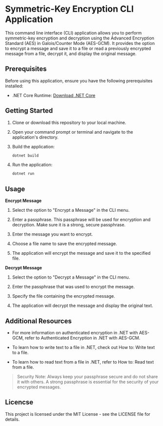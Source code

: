 # Symmetric-Key Encryption CLI Application

This command line interface (CLI) application allows you to perform symmetric-key encryption and decryption using the Advanced Encryption Standard (AES) in Galois/Counter Mode (AES-GCM). It provides the option to encrypt a message and save it to a file or read a previously encrypted message from a file, decrypt it, and display the original message.

## Prerequisites

Before using this application, ensure you have the following prerequisites installed:

- .NET Core Runtime: [Download .NET Core](https://dotnet.microsoft.com/download)

## Getting Started

1. Clone or download this repository to your local machine.

2. Open your command prompt or terminal and navigate to the application's directory.

3. Build the application:

   ```bash
   dotnet build
4. Run the application:

   ```bash
   dotnet run

## Usage

**Encrypt Message** 

1. Select the option to "Encrypt a Message" in the CLI menu.

2. Enter a passphrase. This passphrase will be used for encryption and decryption. Make sure it is a strong, secure passphrase.
3. Enter the message you want to encrypt.

4. Choose a file name to save the encrypted message.

5. The application will encrypt the message and save it to the specified file.

**Decrypt Message**

1. Select the option to "Decrypt a Message" in the CLI menu.

2. Enter the passphrase that was used to encrypt the message.

3. Specify the file containing the encrypted message.

4. The application will decrypt the message and display the original text.

## Additional Resources

 - For more information on authenticated encryption in .NET with AES-GCM, refer to Authenticated Encryption in .NET with AES-GCM.

- To learn how to write text to a file in .NET, check out How to: Write text to a file.

- To learn how to read text from a file in .NET, refer to How to: Read text from a file.

> Security Note: Always keep your passphrase secure and do not share it with others. A strong passphrase is essential for the security of your encrypted messages.

## Licencse

This project is licensed under the MIT License - see the LICENSE file for details.



